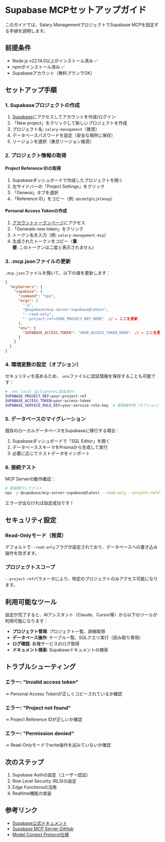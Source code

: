 # Supabase MCPセットアップガイド

このガイドでは、Salary ManagementプロジェクトでSupabase MCPを設定する手順を説明します。

## 前提条件

- Node.js v22.14.0以上がインストール済み ✅
- npmがインストール済み ✅
- Supabaseアカウント（無料プランでOK）

## セットアップ手順

### 1. Supabaseプロジェクトの作成

1. [Supabase](https://supabase.com)にアクセスしてアカウントを作成/ログイン
2. 「New project」をクリックして新しいプロジェクトを作成
3. プロジェクト名: `salary-management`（推奨）
4. データベースパスワードを設定（安全な場所に保存）
5. リージョンを選択（東京リージョン推奨）

### 2. プロジェクト情報の取得

#### Project Reference IDの取得
1. Supabaseダッシュボードで作成したプロジェクトを開く
2. 左サイドバーの「Project Settings」をクリック
3. 「General」タブを選択
4. 「Reference ID」をコピー（例: `abcdefghijklmnop`）

#### Personal Access Tokenの作成
1. [アカウントトークンページ](https://supabase.com/dashboard/account/tokens)にアクセス
2. 「Generate new token」をクリック
3. トークン名を入力（例: `salary-management-mcp`）
4. 生成されたトークンをコピー（**重要**: このトークンは二度と表示されません）

### 3. .mcp.jsonファイルの更新

`.mcp.json`ファイルを開いて、以下の値を更新します：

```json
{
  "mcpServers": {
    "supabase": {
      "command": "npx",
      "args": [
        "-y",
        "@supabase/mcp-server-supabase@latest",
        "--read-only",
        "--project-ref=YOUR_PROJECT_REF_HERE"  // ← ここを更新
      ],
      "env": {
        "SUPABASE_ACCESS_TOKEN": "YOUR_ACCESS_TOKEN_HERE"  // ← ここを更新
      }
    }
  }
}
```

### 4. 環境変数の設定（オプション）

セキュリティを高めるため、`.env`ファイルに認証情報を保存することも可能です：

```bash
# .env.local（gitignoreに追加済み）
SUPABASE_PROJECT_REF=your-project-ref
SUPABASE_ACCESS_TOKEN=your-access-token
SUPABASE_SERVICE_ROLE_KEY=your-service-role-key  # 管理操作用（オプション）
```

### 5. データベースのマイグレーション

既存のローカルデータベースをSupabaseに移行する場合：

1. Supabaseダッシュボードで「SQL Editor」を開く
2. データベーススキーマをPrismaから生成して実行
3. 必要に応じてテストデータをインポート

### 6. 接続テスト

MCP Serverの動作確認：

```bash
# 直接実行してテスト
npx -y @supabase/mcp-server-supabase@latest --read-only --project-ref=YOUR_PROJECT_REF
```

エラーが出なければ設定成功です！

## セキュリティ設定

### Read-Onlyモード（推奨）
デフォルトで`--read-only`フラグが設定されており、データベースへの書き込み操作を防ぎます。

### プロジェクトスコープ
`--project-ref`パラメータにより、特定のプロジェクトのみアクセス可能になります。

## 利用可能なツール

設定が完了すると、AIアシスタント（Claude、Cursor等）から以下のツールが利用可能になります：

- **プロジェクト管理**: プロジェクト一覧、詳細取得
- **データベース操作**: テーブル一覧、SQLクエリ実行（読み取り専用）
- **ログ確認**: 各種サービスのログ取得
- **ドキュメント検索**: Supabaseドキュメントの検索

## トラブルシューティング

### エラー: "Invalid access token"
→ Personal Access Tokenが正しくコピーされているか確認

### エラー: "Project not found"
→ Project Reference IDが正しいか確認

### エラー: "Permission denied"
→ Read-Onlyモードでwrite操作を試みていないか確認

## 次のステップ

1. Supabase Authの設定（ユーザー認証）
2. Row Level Security (RLS)の設定
3. Edge Functionsの活用
4. Realtime機能の実装

## 参考リンク

- [Supabase公式ドキュメント](https://supabase.com/docs)
- [Supabase MCP Server GitHub](https://github.com/supabase-community/supabase-mcp)
- [Model Context Protocol仕様](https://modelcontextprotocol.io)